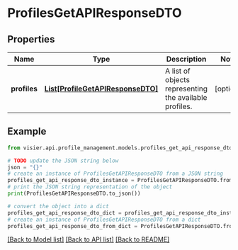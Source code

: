# ProfilesGetAPIResponseDTO


## Properties

Name | Type | Description | Notes
------------ | ------------- | ------------- | -------------
**profiles** | [**List[ProfileGetAPIResponseDTO]**](ProfileGetAPIResponseDTO.md) | A list of objects representing the available profiles. | [optional] 

## Example

```python
from visier.api.profile_management.models.profiles_get_api_response_dto import ProfilesGetAPIResponseDTO

# TODO update the JSON string below
json = "{}"
# create an instance of ProfilesGetAPIResponseDTO from a JSON string
profiles_get_api_response_dto_instance = ProfilesGetAPIResponseDTO.from_json(json)
# print the JSON string representation of the object
print(ProfilesGetAPIResponseDTO.to_json())

# convert the object into a dict
profiles_get_api_response_dto_dict = profiles_get_api_response_dto_instance.to_dict()
# create an instance of ProfilesGetAPIResponseDTO from a dict
profiles_get_api_response_dto_from_dict = ProfilesGetAPIResponseDTO.from_dict(profiles_get_api_response_dto_dict)
```
[[Back to Model list]](../README.md#documentation-for-models) [[Back to API list]](../README.md#documentation-for-api-endpoints) [[Back to README]](../README.md)


